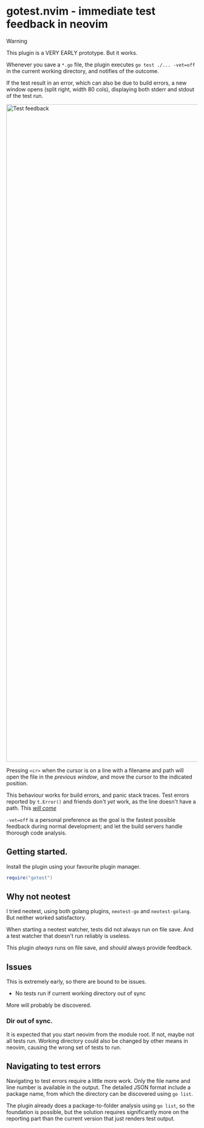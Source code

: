# gotest.nvim - immediate test feedback in neovim

> [!WARNING]
> This plugin is a VERY EARLY prototype. But it works.

Whenever you save a `*.go` file, the plugin executes `go test ./... -vet=off` in
the current working directory, and notifies of the outcome. 

If the test result in an error, which can also be due to build errors, a new
window opens (split right, width 80 cols), displaying both stderr and stdout of
the test run.

<img width="1728" alt="Test feedback" src="https://github.com/user-attachments/assets/c24efa46-4ee4-46be-8583-63f782616453" />

Pressing `<cr>` when the cursor is on a line with a filename and path will open
the file in the _previous window_, and move the cursor to the indicated
position.

This behaviour works for build errors, and panic stack traces. Test errors
reported by `t.Error()` and friends don't _yet_ work, as the line doesn't have a
path. This [_will come_](#navigating-to-test-errors)

`-vet=off` is a personal preference as the goal is the fastest possible
feedback during normal development; and let the build servers handle thorough
code analysis.


## Getting started.

Install the plugin using your favourite plugin manager. 

```lua
require("gotest")
```


## Why not neotest

I tried neotest, using both golang plugins, `neotest-go` and `neotest-golang`.
But neither worked satisfactory.

When starting a neotest watcher, tests did not always run on file save. And a
test watcher that doesn't run reliably is useless.

This plugin _always_ runs on file save, and _should_ always provide feedback.

## Issues

This is extremely early, so there are bound to be issues.

- No tests run if current working directory out of sync

More will probably be discovered.

### Dir out of sync.

It is expected that you start neovim from the module root. If not, maybe not all
tests run. Working directory could also be changed by other means in neovim,
causing the wrong set of tests to run.

## Navigating to test errors

Navigating to test errors require a little more work. Only the file name and
line number is available in the output. The detailed JSON format include a
package name, from which the directory can be discovered using `go list`.

The plugin already does a package-to-folder analysis using `go list`, so the
foundation is possible, but the solution requires significantly more on the
reporting part than the current version that just renders test output.
